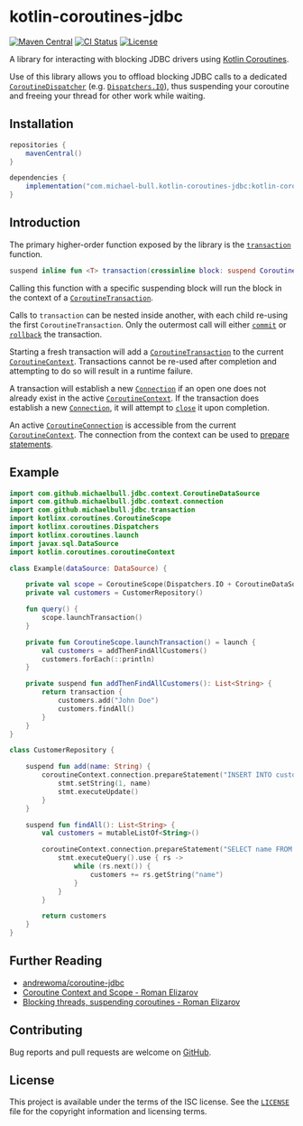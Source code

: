 # kotlin-coroutines-jdbc

[![Maven Central](https://img.shields.io/maven-central/v/com.michael-bull.kotlin-coroutines-jdbc/kotlin-coroutines-jdbc.svg)](https://search.maven.org/search?q=g:com.michael-bull.kotlin-coroutines-jdbc) [![CI Status](https://github.com/michaelbull/kotlin-coroutines-jdbc/workflows/ci/badge.svg)](https://github.com/michaelbull/kotlin-coroutines-jdbc/actions?query=workflow%3Aci) [![License](https://img.shields.io/github/license/michaelbull/kotlin-coroutines-jdbc.svg)](https://github.com/michaelbull/kotlin-coroutines-jdbc/blob/master/LICENSE)

A library for interacting with blocking JDBC drivers using [Kotlin Coroutines][coroutines].

Use of this library allows you to offload blocking JDBC calls to a dedicated
[`CoroutineDispatcher`][CoroutineDispatcher] (e.g.
[`Dispatchers.IO`][Dispatchers.IO]), thus suspending your coroutine and freeing
your thread for other work while waiting.

## Installation

```groovy
repositories {
    mavenCentral()
}

dependencies {
    implementation("com.michael-bull.kotlin-coroutines-jdbc:kotlin-coroutines-jdbc:1.0.2")
}
```

## Introduction

The primary higher-order function exposed by the library is the
[`transaction`][transaction] function.

```kotlin
suspend inline fun <T> transaction(crossinline block: suspend CoroutineScope.() -> T): T
```

Calling this function with a specific suspending block will run the block in
the context of a [`CoroutineTransaction`][CoroutineTransaction].

Calls to `transaction` can be nested inside another, with each child re-using
the first `CoroutineTransaction`. Only the outermost call will either
[`commit`][Connection.commit] or [`rollback`][Connection.rollback] the
transaction.

Starting a fresh transaction will add a
[`CoroutineTransaction`][CoroutineTransaction] to the current
[`CoroutineContext`][CoroutineContext]. Transactions cannot be re-used after
completion and attempting to do so will result in a runtime failure.

A transaction will establish a new [`Connection`][Connection] if an open one
does not already exist in the active [`CoroutineContext`][CoroutineContext].
If the transaction does establish a new [`Connection`][Connection], it will
attempt to [`close`][Connection.close] it upon completion.

An active [`CoroutineConnection`][CoroutineConnection] is accessible from the
current [`CoroutineContext`][CoroutineContext]. The connection from the context
can be used to [prepare statements][Connection.prepareStatement].

## Example

```kotlin
import com.github.michaelbull.jdbc.context.CoroutineDataSource
import com.github.michaelbull.jdbc.context.connection
import com.github.michaelbull.jdbc.transaction
import kotlinx.coroutines.CoroutineScope
import kotlinx.coroutines.Dispatchers
import kotlinx.coroutines.launch
import javax.sql.DataSource
import kotlin.coroutines.coroutineContext

class Example(dataSource: DataSource) {

    private val scope = CoroutineScope(Dispatchers.IO + CoroutineDataSource(dataSource))
    private val customers = CustomerRepository()

    fun query() {
        scope.launchTransaction()
    }

    private fun CoroutineScope.launchTransaction() = launch {
        val customers = addThenFindAllCustomers()
        customers.forEach(::println)
    }

    private suspend fun addThenFindAllCustomers(): List<String> {
        return transaction {
            customers.add("John Doe")
            customers.findAll()
        }
    }
}

class CustomerRepository {

    suspend fun add(name: String) {
        coroutineContext.connection.prepareStatement("INSERT INTO customers VALUES (?)").use { stmt ->
            stmt.setString(1, name)
            stmt.executeUpdate()
        }
    }

    suspend fun findAll(): List<String> {
        val customers = mutableListOf<String>()

        coroutineContext.connection.prepareStatement("SELECT name FROM customers").use { stmt ->
            stmt.executeQuery().use { rs ->
                while (rs.next()) {
                    customers += rs.getString("name")
                }
            }
        }

        return customers
    }
}
```

## Further Reading

- [andrewoma/coroutine-jdbc](https://github.com/andrewoma/coroutine-jdbc)
- [Coroutine Context and Scope - Roman Elizarov](https://medium.com/@elizarov/coroutine-context-and-scope-c8b255d59055)
- [Blocking threads, suspending coroutines - Roman Elizarov](https://medium.com/@elizarov/blocking-threads-suspending-coroutines-d33e11bf4761)

## Contributing

Bug reports and pull requests are welcome on [GitHub][github].

## License

This project is available under the terms of the ISC license. See the
[`LICENSE`](LICENSE) file for the copyright information and licensing terms.

[github]: https://github.com/michaelbull/kotlin-coroutines-jdbc
[transaction]: https://github.com/michaelbull/kotlin-coroutines-jdbc/blob/master/src/main/kotlin/com/github/michaelbull/jdbc/Transaction.kt
[CoroutineTransaction]: https://github.com/michaelbull/kotlin-coroutines-jdbc/blob/master/src/main/kotlin/com/github/michaelbull/jdbc/context/CoroutineTransaction.kt
[CoroutineConnection]: https://github.com/michaelbull/kotlin-coroutines-jdbc/blob/master/src/main/kotlin/com/github/michaelbull/jdbc/context/CoroutineConnection.kt

[coroutines]: https://kotlinlang.org/docs/reference/coroutines-overview.html
[CoroutineContext]: https://kotlinlang.org/api/latest/jvm/stdlib/kotlin.coroutines/-coroutine-context/
[CoroutineDispatcher]: https://kotlin.github.io/kotlinx.coroutines/kotlinx-coroutines-core/kotlinx.coroutines/-coroutine-dispatcher/index.html
[Dispatchers.IO]: https://kotlin.github.io/kotlinx.coroutines/kotlinx-coroutines-core/kotlinx.coroutines/-dispatchers/-i-o.html

[Connection]: https://docs.oracle.com/javase/8/docs/api/java/sql/Connection.html
[Connection.close]: https://docs.oracle.com/javase/8/docs/api/java/sql/Connection.html#close--
[Connection.isClosed]: https://docs.oracle.com/javase/8/docs/api/java/sql/Connection.html#isClosed--
[Connection.commit]: https://docs.oracle.com/javase/8/docs/api/java/sql/Connection.html#commit--
[Connection.rollback]: https://docs.oracle.com/javase/8/docs/api/java/sql/Connection.html#rollback--
[Connection.prepareStatement]: https://docs.oracle.com/javase/8/docs/api/java/sql/Connection.html#prepareStatement-java.lang.String-
